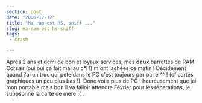 ```yaml
---
section: post
date: "2006-12-12"
title: "Ma ram est HS, sniff ..."
slug: ma-ram-est-hs-sniff
tags:
 - crash

---
```


Après 2 ans et demi de bon et loyaux services, mes **deux** barrettes de RAM Corsair (oui oui ça fait mal au c*l !) m'ont lachées ce matin ! Décidément quand j'ai un truc qui pète dans le PC c'est toujours par paire ^^ ! (cf cartes graphiques un peu plus bas !). Donc voila plus de PC ! heureusement que jai mon portable mais bon il va falloir attendre Février pour les réparations, je suppsonne la carte de mère :( .
